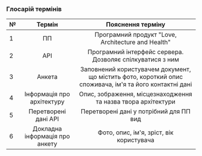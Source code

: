 ### Глосарій термінів

| № |    Термін                           |                                            Пояснення терміну                                            |
|---|:-----------------------------------:|:-------------------------------------------------------------------------------------------------------:|
| 1 | ПП                                  | Програмний продукт "Love, Architecture and Health"                                                      |
| 2 | API                                 | Програмний інтерфейс сервера. Дозволяє спілкуватися з ним                                               |
| 3 | Анкета                              | Заповнений користувачем документ, що містить фото, короткий опис споживача, ім'я та його контактні дані |
| 4 | Інформація про архітектуру          | Опис, зображення, місцезнаходження та назва твора архітектури                                           |
| 5 | Перетворені дані API                | Перетворені дані у потрібний для ПП вид                                                                 |
| 6 | Докладна інформація про анкету      | Фото, опис, ім'я, зріст, вік користувача                                                                |
